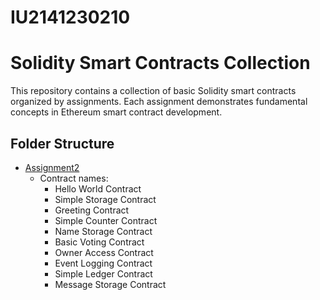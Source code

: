 # IU2141230210
# Solidity Smart Contracts Collection

This repository contains a collection of basic Solidity smart contracts organized by assignments. Each assignment demonstrates fundamental concepts in Ethereum smart contract development.

## Folder Structure


- [Assignment2](Assignment2)
  - Contract names:
    - Hello World Contract
    - Simple Storage Contract
    - Greeting Contract
    - Simple Counter Contract
    - Name Storage Contract
    - Basic Voting Contract
    - Owner Access Contract
    - Event Logging Contract
    - Simple Ledger Contract
    - Message Storage Contract
